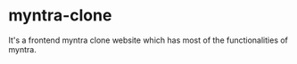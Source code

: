 # myntra-clone
It's a frontend myntra clone website which has most of the functionalities of myntra.
